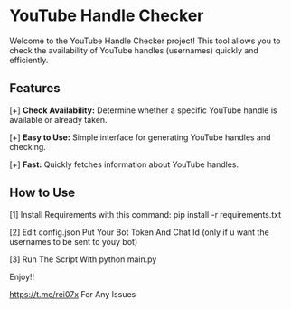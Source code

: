 # YouTube Handle Checker

Welcome to the YouTube Handle Checker project! This tool allows you to check the availability of YouTube handles (usernames) quickly and efficiently.

## Features


[+] **Check Availability:** Determine whether a specific YouTube handle is available or already taken.

[+] **Easy to Use:** Simple interface for generating YouTube handles and checking.

[+] **Fast:** Quickly fetches information about YouTube handles.


## How to Use

[1] Install Requirements with this command: pip install -r requirements.txt

[2] Edit config.json Put Your Bot Token And Chat Id (only if u want the usernames to be sent to youy bot)

[3] Run The Script With python main.py

Enjoy!!

https://t.me/rei07x For Any Issues

